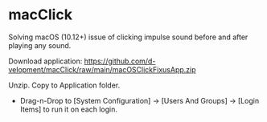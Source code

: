 # macClick

Solving macOS (10.12+) issue of clicking impulse sound before and after playing any sound.

Download application: https://github.com/d-velopment/macClick/raw/main/macOSClickFixusApp.zip 

Unzip.
Copy to Application folder.
* Drag-n-Drop to [System Configuration] -> [Users And Groups] -> [Login Items] to run it on each login.
